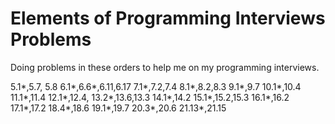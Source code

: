 # Elements of Programming Interviews Problems

Doing problems in these orders to help me on my programming interviews.

5.1*,5.7, 5.8 
6.1*,6.6*,6.11,6.17
7.1*,7.2,7.4
8.1*,8.2,8.3
9.1*,9.7
10.1*,10.4
11.1*,11.4
12.1*,12.4,
13.2*,13.6,13.3
14.1*,14.2
15.1*,15.2,15.3
16.1*,16.2
17.1*,17.2
18.4*,18.6
19.1*,19.7
20.3*,20.6
21.13*,21.15
